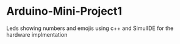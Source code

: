 # Arduino-Mini-Project1
Leds showing numbers and emojis using c++ and SimulIDE for the hardware implmentation

